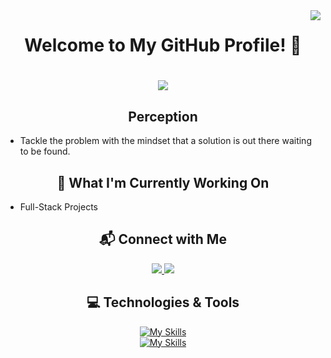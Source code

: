 <img align = "right" src = "https://visitor-badge.laobi.icu/badge?page_id=A108II.A108II">
<h1 align="center">
Welcome to My GitHub Profile! 👋
</h1>

<h1 align="center">

<img src="https://readme-typing-svg.herokuapp.com/?font=Righteous&size=35&color=0000CD&center=true&vCenter=true&width=500&height=70&duration=2890&lines=Software+Engineer;Full-Stack+Developer;" />

</h1>

<div align = "center">
  
## Perception
</div>

- Tackle the problem with the mindset that a solution is out there waiting to be found.

<div align = "center">
  
## 🌱 What I'm Currently Working On
</div>

- Full-Stack Projects

<div align = "center">
  
## 📬 Connect with Me
</div>
<div align = "center">
  
<div align="center"> 
  
  <a href="mailto:aleesduct@gmail.com">
    <img src="https://img.shields.io/badge/Gmail-333333?style=for-the-badge&logo=gmail&logoColor=red" />
  </a>
  
  <a href="https://linkedin.com/in/A108II" target="_blank">
    <img src="https://img.shields.io/badge/LinkedIn-0077B5?style=for-the-badge&logo=linkedin&logoColor=white" target="_blank" />
  </a>
  
</div>

<div align = "center" >
  
##  💻 Technologies & Tools
</div>


[![My Skills](https://skillicons.dev/icons?i=git,github,html,css,javascript,typescript,java,c,cpp)]()<br>
[![My Skills](https://skillicons.dev/icons?i=python,react,nodejs,express,mongodb,docker,kubernetes,aws)]()


